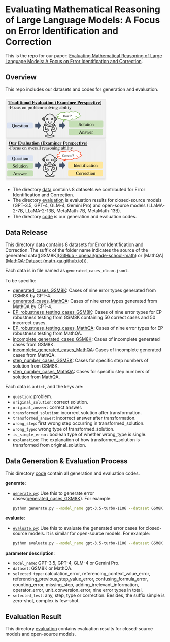 # Evaluating Mathematical Reasoning of Large Language Models: A Focus on Error Identification and Correction

This is the repo for our paper: [Evaluating Mathematical Reasoning of Large Language Models: A Focus on Error Identification and Correction](https://openreview.net/forum?id=IUdJM5HJySV).

## Overview

This repo includes our datasets and codes for generation and evaluation.

<img src="./assets/overview.png" alt="image-20240328225051573" style="zoom:50%;" />

- The directory [data](#data) contains 8 datasets we contributed for  Error Identification and Correction.
- The directory [evaluation](#evaluation) is evaluation results for closed-source models (GPT-3.5, GPT-4, GLM-4, Gemini Pro) and open-source models (LLaMA-2-7B, LLaMA-2-13B, MetaMath-7B, MetaMath-13B).
- The directory [code](#code) is our generation and evaluation codes.

## Data Release

This directory [data](./data/) contains 8 datasets for  Error Identification and Correction. The suffix of the folder name indicates the source of the generated data([GSM8K]([GitHub - openai/grade-school-math](https://github.com/openai/grade-school-math?tab=readme-ov-file)) or [MathQA]([MathQA-Dataset (math-qa.github.io)](https://math-qa.github.io/math-QA/))).

Each data is in file named as `generated_cases_clean.jsonl`.

To be specific: 

- [generated_cases_GSM8K](./data/generated_cases_GSM8K): Cases of nine error types generated from GSM8K by GPT-4.
- [generated_cases_MathQA](./data/generated_cases_MathQA): Cases of nine error types generated from MathQA by GPT-4.
- [EP_robustness_testing_cases_GSM8K](./data/EP_robustness_testing_cases_GSM8K): Cases of nine error types for EP robustness testing from GSM8K containing 50 correct cases and 50 incorrect cases.
- [EP_robustness_testing_cases_MathQA](./data/EP_robustness_testing_cases_MathQA): Cases of nine error types for EP robustness testing from MathQA.
- [incomplete_generated_cases_GSM8K](./data/incomplete_generated_cases_GSM8K/): Cases of incomplete generated cases from GSM8K.
- [incomplete_generated_cases_MathQA](./data/incomplete_generated_cases_MathQA/): Cases of incomplete generated cases from MathQA.
- [step_number_cases_GSM8K](./data/step_number_cases_GSM8K): Cases for specific step numbers of solution from GSM8K.
- [step_number_cases_MathQA](./data/step_number_cases_MathQA): Cases for specific step numbers of solution from MathQA.

Each data is a `dict`, and the keys are:

- `question`: problem.
- `original_solution`: correct solution.
- `original_answer`: correct answer.
- `transformed_solution`: incorrect solution after transformation.
- `transformed_answer`: incorrect answer after transformation.
- `wrong_step`: first wrong step occurring in transformed_solution.
- `wrong_type`: wrong type of transformed_solution.
- `is_single_error`: boolean type of whether wrong_type is single.
- `explanation`: The explanation of how transformed_solution is transformed from original_solution.

## Data Generation & Evaluation Process 

This directory [code](./code/) contain all generation and evaluation codes.

**generate**: 

- [`generate.py`](./code/generation/generate.py): Use this to generate error cases([generated_cases_GSM8K](./data/generated_cases_GSM8K)). 
  For example:

  ```bash
  python generate.py --model_name gpt-3.5-turbo-1106 --dataset GSM8K --selected_type calculation_error --expected_cases 10
  ```

**evaluate**: 

- [`evaluate.py`](./code/evaluation/closed_source_model/evaluate.py): Use this to evaluate the generated error cases for closed-source models. It is similar for open-source models.
  For example:

  ```bash
  python evaluate.py --model_name gpt-3.5-turbo-1106 --dataset GSM8K --expected_cases 100 --selected_type calculation_error --selected_test any 
  ```

**parameter description**:

- `model_name`: GPT-3.5, GPT-4, GLM-4 or Gemini Pro.
- `dataset`: GSM8K or MathQA.
- `selected_type`: calculation_error, referencing_context_value_error, referencing_previous_step_value_error, confusing_formula_error, counting_error, missing_step, adding_irrelevant_information, operator_error, unit_conversion_error, nine error types in total.
- `selected_test`: any, step, type or correction. Besides, the suffix simple is zero-shot, complex is few-shot.



## Evaluation Result

This directory [evaluation](./evaluation/) contains evaluation results for closed-source models and open-source models.
